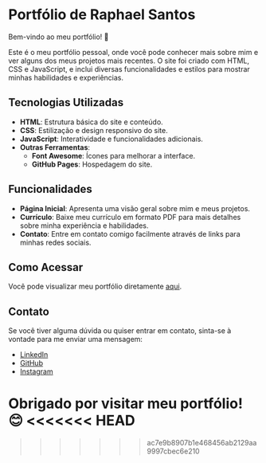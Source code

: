 # Portfólio de Raphael Santos

Bem-vindo ao meu portfólio! 🎉

Este é o meu portfólio pessoal, onde você pode conhecer mais sobre mim e ver alguns dos meus projetos mais recentes. O site foi criado com HTML, CSS e JavaScript, e inclui diversas funcionalidades e estilos para mostrar minhas habilidades e experiências.

## Tecnologias Utilizadas

- **HTML**: Estrutura básica do site e conteúdo.
- **CSS**: Estilização e design responsivo do site.
- **JavaScript**: Interatividade e funcionalidades adicionais.
- **Outras Ferramentas**:
  - **Font Awesome**: Ícones para melhorar a interface.
  - **GitHub Pages**: Hospedagem do site.

## Funcionalidades

- **Página Inicial**: Apresenta uma visão geral sobre mim e meus projetos.
- **Currículo**: Baixe meu currículo em formato PDF para mais detalhes sobre minha experiência e habilidades.
- **Contato**: Entre em contato comigo facilmente através de links para minhas redes sociais.

## Como Acessar

Você pode visualizar meu portfólio diretamente [aqui](https://raphaelsantos141.github.io/RaphaelAugustoPortfolio/).

## Contato

Se você tiver alguma dúvida ou quiser entrar em contato, sinta-se à vontade para me enviar uma mensagem:

- [LinkedIn](https://www.linkedin.com/in/raphaelsantos141)
- [GitHub](https://github.com/raphaelsantos141)
- [Instagram](https://www.instagram.com/raphael.adesign?igsh=dmN6OGEzY3h6OG00)

Obrigado por visitar meu portfólio! 😊
<<<<<<< HEAD
=======


>>>>>>> ac7e9b8907b1e468456ab2129aa9997cbec6e210
